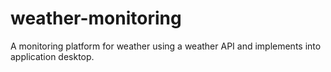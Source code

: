 # weather-monitoring
A monitoring platform for weather using a weather API and implements into application desktop.

